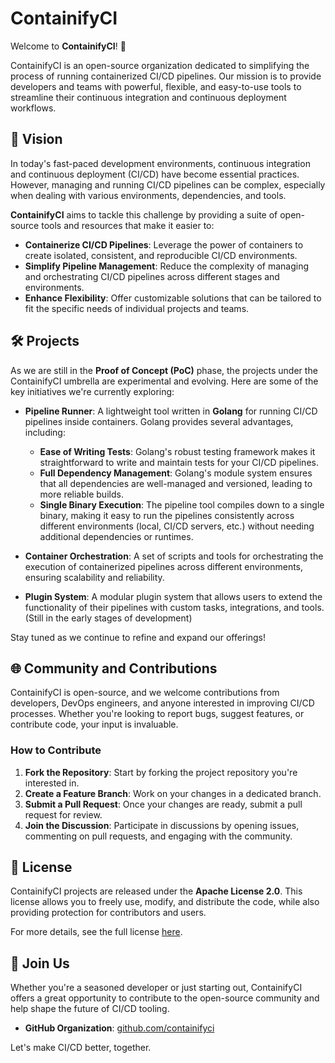 # ContainifyCI

Welcome to **ContainifyCI**! 🚀

ContainifyCI is an open-source organization dedicated to simplifying the process of running containerized CI/CD pipelines. Our mission is to provide developers and teams with powerful, flexible, and easy-to-use tools to streamline their continuous integration and continuous deployment workflows.

## 🎯 Vision

In today's fast-paced development environments, continuous integration and continuous deployment (CI/CD) have become essential practices. However, managing and running CI/CD pipelines can be complex, especially when dealing with various environments, dependencies, and tools.

**ContainifyCI** aims to tackle this challenge by providing a suite of open-source tools and resources that make it easier to:

- **Containerize CI/CD Pipelines**: Leverage the power of containers to create isolated, consistent, and reproducible CI/CD environments.
- **Simplify Pipeline Management**: Reduce the complexity of managing and orchestrating CI/CD pipelines across different stages and environments.
- **Enhance Flexibility**: Offer customizable solutions that can be tailored to fit the specific needs of individual projects and teams.

## 🛠️ Projects

As we are still in the **Proof of Concept (PoC)** phase, the projects under the ContainifyCI umbrella are experimental and evolving. Here are some of the key initiatives we're currently exploring:

- **Pipeline Runner**: A lightweight tool written in **Golang** for running CI/CD pipelines inside containers. Golang provides several advantages, including:
  - **Ease of Writing Tests**: Golang's robust testing framework makes it straightforward to write and maintain tests for your CI/CD pipelines.
  - **Full Dependency Management**: Golang's module system ensures that all dependencies are well-managed and versioned, leading to more reliable builds.
  - **Single Binary Execution**: The pipeline tool compiles down to a single binary, making it easy to run the pipelines consistently across different environments (local, CI/CD servers, etc.) without needing additional dependencies or runtimes.

- **Container Orchestration**: A set of scripts and tools for orchestrating the execution of containerized pipelines across different environments, ensuring scalability and reliability.
- **Plugin System**: A modular plugin system that allows users to extend the functionality of their pipelines with custom tasks, integrations, and tools. (Still in the early stages of development)

Stay tuned as we continue to refine and expand our offerings!

## 🌐 Community and Contributions

ContainifyCI is open-source, and we welcome contributions from developers, DevOps engineers, and anyone interested in improving CI/CD processes. Whether you're looking to report bugs, suggest features, or contribute code, your input is invaluable.

### How to Contribute

1. **Fork the Repository**: Start by forking the project repository you're interested in.
2. **Create a Feature Branch**: Work on your changes in a dedicated branch.
3. **Submit a Pull Request**: Once your changes are ready, submit a pull request for review.
4. **Join the Discussion**: Participate in discussions by opening issues, commenting on pull requests, and engaging with the community.

## 📜 License

ContainifyCI projects are released under the **Apache License 2.0**. This license allows you to freely use, modify, and distribute the code, while also providing protection for contributors and users.

For more details, see the full license [here](LICENSE).

## 🤝 Join Us

Whether you're a seasoned developer or just starting out, ContainifyCI offers a great opportunity to contribute to the open-source community and help shape the future of CI/CD tooling.

- **GitHub Organization**: [github.com/containifyci](https://github.com/containifyci)

Let's make CI/CD better, together.
